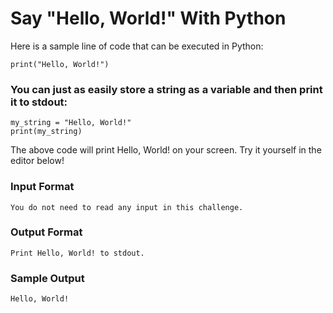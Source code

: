 # Say "Hello, World!" With Python

Here is a sample line of code that can be executed in Python:
    
    print("Hello, World!")
    
### You can just as easily store a string as a variable and then print it to stdout:
    
    my_string = "Hello, World!"
    print(my_string)
    
The above code will print Hello, World! on your screen. Try it yourself in the editor below!

### Input Format

    You do not need to read any input in this challenge.

### Output Format

    Print Hello, World! to stdout.

### Sample Output
    
    Hello, World!
    
